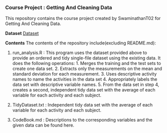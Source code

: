 ### Course Project : Getting And Cleaning Data

This repository contains the course project created by SwaminathanT02 for Getting And Cleaning Data.

**Dataset**
[Dataset](https://d396qusza40orc.cloudfront.net/getdata%2Fprojectfiles%2FUCI%20HAR%20Dataset.zip)

**Contents**
The contents of the repository include(excluding README.md):
1. run_analysis.R : This program uses the dataset provided above to provide an ordered and tidy
                    single-file dataset using the existing data. It does the following operations:
                    1. Merges the training and the test sets to create one data set.
                    2. Extracts only the measurements on the mean and standard deviation for each                        measurement.
                    3. Uses descriptive activity names to name the activities in the data set
                    4. Appropriately labels the data set with descriptive variable names.
                    5. From the data set in step 4, creates a second, independent tidy data set                         with the average of each variable for each activity and each subject.

2. TidyDataset.txt : Independent tidy data set with the average of each variable for each                             activity and each subject.

3. CodeBook.md : Descriptions to the corresponding variables and the given data can be found here.